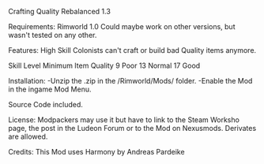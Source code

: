 Crafting Quality Rebalanced 1.3

Requirements:
Rimworld 1.0
Could maybe work on other versions, but wasn't tested on any other.

Features:
High Skill Colonists can't craft or build bad Quality items anymore.

Skill Level		Minimum Item Quality
		9		Poor
		13		Normal
		17		Good

Installation:
-Unzip the .zip in the /Rimworld/Mods/ folder.
-Enable the Mod in the ingame Mod Menu.

Source Code included.

License:
Modpackers may use it but have to link to the Steam Worksho page, the post in the Ludeon Forum or to the Mod on Nexusmods.
Derivates are allowed.

Credits:
This Mod uses Harmony by Andreas Pardeike